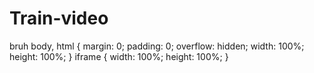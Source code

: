 # Train-video

<div>
     bruh body, html { margin: 0; padding: 0; overflow: hidden; width: 100%; height: 100%; } iframe { width: 100%; height: 100%; }
</div>
